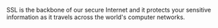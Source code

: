 SSL is the backbone of our secure Internet and it protects your sensitive information as it travels across the world's computer networks.
